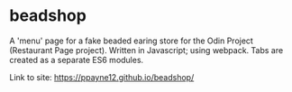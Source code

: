 # beadshop
A 'menu' page for a fake beaded earing store for the Odin Project (Restaurant Page project). Written in Javascript; using webpack. Tabs are created as a separate ES6 modules.

Link to site: https://ppayne12.github.io/beadshop/
